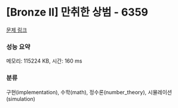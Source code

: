 # [Bronze II] 만취한 상범 - 6359 

[문제 링크](https://www.acmicpc.net/problem/6359) 

### 성능 요약

메모리: 115224 KB, 시간: 160 ms

### 분류

구현(implementation), 수학(math), 정수론(number_theory), 시뮬레이션(simulation)

